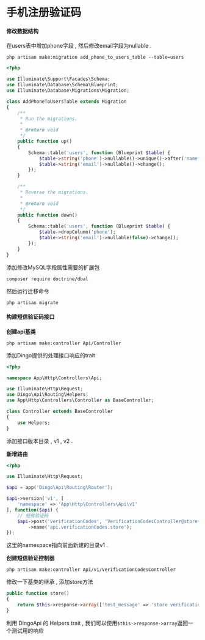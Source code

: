 # 手机注册验证码

#### 修改数据结构

在users表中增加phone字段 , 然后修改email字段为nullable .

```
php artisan make:migration add_phone_to_users_table --table=users
```

```php
<?php

use Illuminate\Support\Facades\Schema;
use Illuminate\Database\Schema\Blueprint;
use Illuminate\Database\Migrations\Migration;

class AddPhoneToUsersTable extends Migration
{
    /**
     * Run the migrations.
     *
     * @return void
     */
    public function up()
    {
        Schema::table('users', function (Blueprint $table) {
            $table->string('phone')->nullable()->unique()->after('name');
            $table->string('email')->nullable()->change();
        });
    }

    /**
     * Reverse the migrations.
     *
     * @return void
     */
    public function down()
    {
        Schema::table('users', function (Blueprint $table) {
            $table->dropColumn('phone');
            $table->string('email')->nullable(false)->change();
        });
    }
}
```

添加修改MySQL字段属性需要的扩展包

```
composer require doctrine/dbal
```

然后运行迁移命令

```
php artisan migrate
```

#### 构建短信验证码接口

**创建api基类**

```
php artisan make:controller Api/Controller
```

添加Dingo提供的处理接口响应的trait

```php
<?php

namespace App\Http\Controllers\Api;

use Illuminate\Http\Request;
use Dingo\Api\Routing\Helpers;
use App\Http\Controllers\Controller as BaseController;

class Controller extends BaseController
{
    use Helpers;
}
```

添加接口版本目录 , v1 , v2 . 

**新增路由**

```php
<?php

use Illuminate\Http\Request;

$api = app('Dingo\Api\Routing\Router');

$api->version('v1', [
    'namespace' => 'App\Http\Controllers\Api\v1'
], function($api) {
    // 短信验证码
    $api->post('verificationCodes', 'VerificationCodesController@store')
        ->name('api.verificationCodes.store');
});
```

这里的namespace指向前面新建的目录v1 . 

**创建短信验证控制器**

```
php artisan make:controller Api/v1/VerificationCodesController
```

修改一下基类的继承 , 添加store方法

```php
public function store()
{
    return $this->response->array(['test_message' => 'store verification code']);
}
```

利用 DingoApi 的 Helpers trait , 我们可以使用`$this->response->array`返回一个测试用的响应

